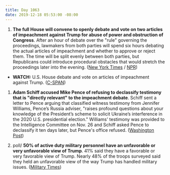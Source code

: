 ```yaml
---
title: Day 1063
date: 2019-12-18 05:53:00 -08:00
---
```


1. **The full House will convene to openly debate and vote on two articles of impeachment against Trump for abuse of power and obstruction of Congress**. After an hour of debate over the "rule" governing the proceedings, lawmakers from both parties will spend six hours debating the actual articles of impeachment and whether to approve or reject them. The time will be split evenly between both parties, but Republicans could introduce procedural obstacles that would stretch the proceedings later into the evening. ([New York Times](https://www.nytimes.com/2019/12/18/us/politics/impeachment-vote.html) / [NPR](https://www.npr.org/2019/12/18/788650493/house-to-debate-and-vote-on-articles-of-impeachment))

* **WATCH:** U.S. House debate and vote on articles of impeachment against Trump. ([C-SPAN](https://youtu.be/fefMKNOCZ3Y))

1. **Adam Schiff accused Mike Pence of refusing to declassify testimony that is "directly relevant" to the impeachment debate**. Schiff sent a letter to Pence arguing that classified witness testimony from Jennifer Williams, Pence’s Russia adviser, "raises profound questions about your knowledge of the President’s scheme to solicit Ukraine’s interference in the 2020 U.S. presidential election." Williams' testimony was provided to the Intelligence Committee on Nov. 26 and Schiff asked Pence to declassify it ten days later, but Pence's office refused. ([Washington Post](https://www.washingtonpost.com/politics/schiff-says-pences-office-may-have-purposefully-misled-panel-about-contents-his-zelensky-call/2019/12/17/aaea3526-20fd-11ea-86f3-3b5019d451db_story.html))

2. poll/ **50% of active duty military personnel have an unfavorable or very unfavorable view of Trump**. 41% said they have a favorable or very favorable view of Trump. Nearly 48% of the troops surveyed said they held an unfavorable view of the way Trump has handled military issues. ([Military Times](https://www.militarytimes.com/news/pentagon-congress/2019/12/17/half-of-active-duty-service-members-are-unhappy-with-trump-new-military-times-poll-shows/))